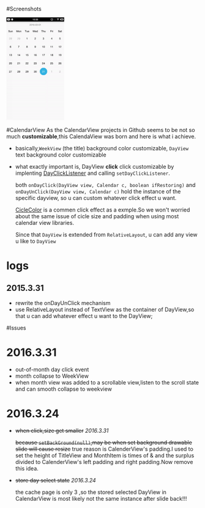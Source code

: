 #Screenshots

<img src="./resources/screen-1.gif" width="30%" height="30%">

#CalendarView
As the CalendarView projects in Github seems to be not so much **customizable**,this CalendaView was born and here is what i achieve.
- basically,`WeekView` (the title)  background color  customizable, `DayView` text   background color customizable
- what exactly important is, DayView **click** click customizable by implenting [DayClickListener](https://github.com/CallMeXYZ/CalendarView/blob/master/library/src/main/java/com/callmexyz/calendarview/dayclicklistener/DayClickListener.java) and calling  `setDayClickListener`. 

  both `onDayClick(DayView view, Calendar c, boolean ifRestoring)` and `onDayUnClick(DayView view, Calendar c)` hold the instance of the specific dayview, so u can custom whatever click effect u want.
  
  [CicleColor](https://github.com/CallMeXYZ/CalendarView/blob/master/library/src/main/java/com/callmexyz/calendarview/dayclicklistener/CilcleColor.java) is a commen click effect as a exmple.So we won't worried about the same issue of cicle size and padding when using most calendar view libraries.
  
  Since that `DayView` is extended from `RelativeLayout`, u can add any view u like to `DayView`
  
# logs 
## 2015.3.31
- rewrite the onDayUnClick mechanism 
- use RelativeLayout instead of TextView as the container of DayView,so that u can add whatever effect u want to the DayView;


#Issues 
# 2016.3.31
- out-of-month day click event
- month collapse to WeekView
- when month view was added to a scrollable view,listen to the scroll state and can smooth collapse to weekview

# 2016.3.24
- ~~when click,size get smaller~~ *2016.3.31*

    ~~because `setBackGround(null)`,may be when set background drawable slide will cause resize~~
    true reason is CalenderView's padding.I used to set the height of TitleView and MonthItem is times of & and the surplus divided to CalenderView's left padding and right padding.Now remove this idea.
    
- ~~store day select state~~ *2016.3.24*

    the cache page is only 3 ,so the stored selected DayView in CalendarView is most likely not the same instance after slide back!!!




